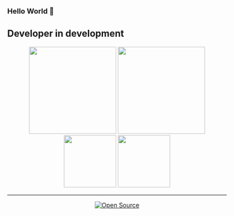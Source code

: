 ### Hello World 👋
Developer in development
---
 
   <div align="center">
 
  <img height="200em" src="https://github-readme-stats.vercel.app/api?username=guilhermelinosx&show_icons=true&theme=dark"/>
  <img height="200em" src="https://github-readme-stats.vercel.app/api/top-langs/?username=guilhermelinosx&theme=dark"/>
  <br>
  <img height="120em" src="https://github-readme-streak-stats.herokuapp.com/?user=guilhermelinosx&show_icons=true&locale=en&layout=compact&theme=dark&line_height=1"/>
  <img height="120em" src="https://github-profile-summary-cards.vercel.app/api/cards/profile-details?username=guilhermelinosx&theme=monokai"/>

   </div>

---

   <div align="center">

[![Open Source](https://badges.frapsoft.com/os/v1/open-source.svg?v=103)](https://opensource.org/)
   
   </div>
